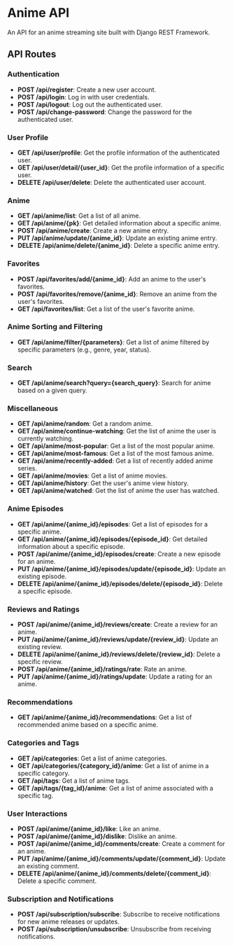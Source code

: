 # Anime API

An API for an anime streaming site built with Django REST Framework.

## API Routes

### Authentication
- **POST /api/register**: Create a new user account.
- **POST /api/login**: Log in with user credentials.
- **POST /api/logout**: Log out the authenticated user.
- **POST /api/change-password**: Change the password for the authenticated user.

### User Profile
- **GET /api/user/profile**: Get the profile information of the authenticated user.
- **GET /api/user/detail/{user_id}**: Get the profile information of a specific user.
- **DELETE /api/user/delete**: Delete the authenticated user account.

### Anime
- **GET /api/anime/list**: Get a list of all anime.
- **GET /api/anime/{pk}**: Get detailed information about a specific anime.
- **POST /api/anime/create**: Create a new anime entry.
- **PUT /api/anime/update/{anime_id}**: Update an existing anime entry.
- **DELETE /api/anime/delete/{anime_id}**: Delete a specific anime entry.

### Favorites
- **POST /api/favorites/add/{anime_id}**: Add an anime to the user's favorites.
- **POST /api/favorites/remove/{anime_id}**: Remove an anime from the user's favorites.
- **GET /api/favorites/list**: Get a list of the user's favorite anime.

### Anime Sorting and Filtering
- **GET /api/anime/filter/{parameters}**: Get a list of anime filtered by specific parameters (e.g., genre, year, status).

### Search
- **GET /api/anime/search?query={search_query}**: Search for anime based on a given query.

### Miscellaneous
- **GET /api/anime/random**: Get a random anime.
- **GET /api/anime/continue-watching**: Get the list of anime the user is currently watching.
- **GET /api/anime/most-popular**: Get a list of the most popular anime.
- **GET /api/anime/most-famous**: Get a list of the most famous anime.
- **GET /api/anime/recently-added**: Get a list of recently added anime series.
- **GET /api/anime/movies**: Get a list of anime movies.
- **GET /api/anime/history**: Get the user's anime view history.
- **GET /api/anime/watched**: Get the list of anime the user has watched.

### Anime Episodes
- **GET /api/anime/{anime_id}/episodes**: Get a list of episodes for a specific anime.
- **GET /api/anime/{anime_id}/episodes/{episode_id}**: Get detailed information about a specific episode.
- **POST /api/anime/{anime_id}/episodes/create**: Create a new episode for an anime.
- **PUT /api/anime/{anime_id}/episodes/update/{episode_id}**: Update an existing episode.
- **DELETE /api/anime/{anime_id}/episodes/delete/{episode_id}**: Delete a specific episode.

### Reviews and Ratings
- **POST /api/anime/{anime_id}/reviews/create**: Create a review for an anime.
- **PUT /api/anime/{anime_id}/reviews/update/{review_id}**: Update an existing review.
- **DELETE /api/anime/{anime_id}/reviews/delete/{review_id}**: Delete a specific review.
- **POST /api/anime/{anime_id}/ratings/rate**: Rate an anime.
- **PUT /api/anime/{anime_id}/ratings/update**: Update a rating for an anime.

### Recommendations
- **GET /api/anime/{anime_id}/recommendations**: Get a list of recommended anime based on a specific anime.

### Categories and Tags
- **GET /api/categories**: Get a list of anime categories.
- **GET /api/categories/{category_id}/anime**: Get a list of anime in a specific category.
- **GET /api/tags**: Get a list of anime tags.
- **GET /api/tags/{tag_id}/anime**: Get a list of anime associated with a specific tag.

### User Interactions
- **POST /api/anime/{anime_id}/like**: Like an anime.
- **POST /api/anime/{anime_id}/dislike**: Dislike an anime.
- **POST /api/anime/{anime_id}/comments/create**: Create a comment for an anime.
- **PUT /api/anime/{anime_id}/comments/update/{comment_id}**: Update an existing comment.
- **DELETE /api/anime/{anime_id}/comments/delete/{comment_id}**: Delete a specific comment.

### Subscription and Notifications
- **POST /api/subscription/subscribe**: Subscribe to receive notifications for new anime releases or updates.
- **POST /api/subscription/unsubscribe**: Unsubscribe from receiving notifications.
